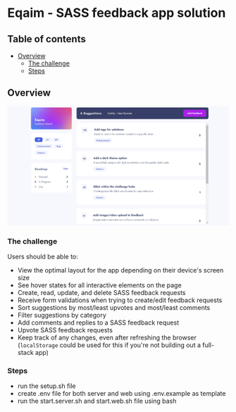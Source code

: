 # Eqaim - SASS feedback app solution


## Table of contents

- [Overview](#overview)
  - [The challenge](#the-challenge)
  - [Steps](#steps)

## Overview
![Suggestion Page](previews/suggestion.jpg)

### The challenge

Users should be able to:

- View the optimal layout for the app depending on their device's screen size
- See hover states for all interactive elements on the page
- Create, read, update, and delete SASS feedback requests
- Receive form validations when trying to create/edit feedback requests
- Sort suggestions by most/least upvotes and most/least comments
- Filter suggestions by category
- Add comments and replies to a SASS feedback request
- Upvote SASS feedback requests
- Keep track of any changes, even after refreshing the browser (`localStorage` could be used for this if you're not building out a full-stack app)

### Steps
- run the setup.sh file
- create .env file for both server and web using .env.example as template
- run the start.server.sh and start.web.sh file using bash

